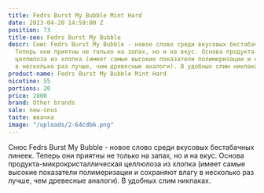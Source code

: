 ```yaml
---
title: Fedrs Burst My Bubble Mint Hard
date: 2023-04-20 14:59:00 Z
position: 73
title-seo: Fedrs Burst My Bubble
descr: Снюс Fedrs Burst My Bubble - новое слово среди вкусовых бестабачных линеек.
  Теперь они приятны не только на запах, но и на вкус. Основа продукта-микрокристаллическая
  целлюлоза из хлопка (имеет самые высокие показатели полимеризации и сохраняют влагу
  в несколько раз лучше, чем древесные аналоги). В удобных слим никпаках.
product-name: Fedrs Burst My Bubble Mint Hard
nicotine: 55
portions: 20
price: 2800
brand: Other brands
sale: new-snus
taste: жвачка
image: "/uploads/2-64cdb6.png"
---
```


Снюс Fedrs Burst My Bubble - новое слово среди вкусовых бестабачных линеек. Теперь они приятны не только на запах, но и на вкус. Основа продукта-микрокристаллическая целлюлоза из хлопка (имеет самые высокие показатели полимеризации и сохраняют влагу в несколько раз лучше, чем древесные аналоги). В удобных слим никпаках.